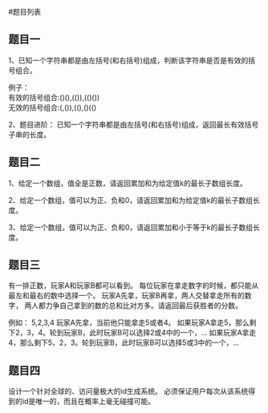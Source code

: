 #题目列表

## 题目一
1、已知一个字符串都是由左括号(和右括号)组成，判断该字符串是否是有效的括号组合。

例子：<br>
有效的括号组合:()(),(()),(()())<br>
无效的括号组合:(,()),((),()(()


2、题目进阶：
已知一个字符串都是由左括号(和右括号)组成，返回最长有效括号子串的长度。


## 题目二
1、给定一个数组，值全是正数，请返回累加和为给定值k的最长子数组长度。


2、给定一个数组，值可以为正、负和0，请返回累加和为给定值k的最长子数组长度。


3、给定一个数组，值可以为正、负和0，请返回累加和小于等于k的最长子数组长度。


## 题目三
有一排正数，玩家A和玩家B都可以看到。
每位玩家在拿走数字的时候，都只能从最左和最右的数中选择一个。
玩家A先拿，玩家B再拿，两人交替拿走所有的数字，
两人都力争自己拿到的数的总和比对方多。请返回最后获胜者的分数。

例如：
5,2,3,4
玩家A先拿，当前他只能拿走5或者4。
如果玩家A拿走5，那么剩下2，3，4。轮到玩家B，此时玩家B可以选择2或4中的一个，…
如果玩家A拿走4，那么剩下5，2，3。轮到玩家B，此时玩家B可以选择5或3中的一个，…

## 题目四
设计一个针对全球的、访问量极大的id生成系统。
必须保证用户每次从该系统得到的id是唯一的，而且在概率上毫无碰撞可能。


